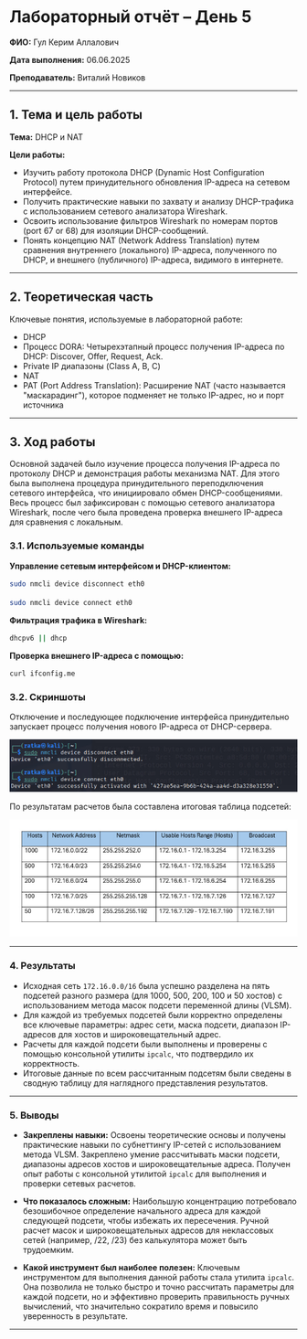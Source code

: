 
# Лабораторный отчёт – День 5


**ФИО:** Гул Керим Аллалович
 
**Дата выполнения:** 06.06.2025

**Преподаватель:** Виталий Новиков 


---

## 1. Тема и цель работы

**Тема:** DHCP и NAT

**Цели работы:**

- Изучить работу протокола DHCP (Dynamic Host Configuration Protocol) путем принудительного обновления IP-адреса на сетевом интерфейсе.
- Получить практические навыки по захвату и анализу DHCP-трафика с использованием сетевого анализатора Wireshark.
- Освоить использование фильтров Wireshark по номерам портов (port 67 or 68) для изоляции DHCP-сообщений.
- Понять концепцию NAT (Network Address Translation) путем сравнения внутреннего (локального) IP-адреса, полученного по DHCP, и внешнего (публичного) IP-адреса, видимого в интернете.

---

## 2. Теоретическая часть

Ключевые понятия, используемые в лабораторной работе:

- DHCP 
- Процесс DORA: Четырехэтапный процесс получения IP-адреса по DHCP: Discover, Offer, Request, Ack.
- Private IP диапазоны (Class A, B, C)
- NAT 
- PAT (Port Address Translation): Расширение NAT (часто называется "маскарадинг"), которое подменяет не только IP-адрес, но и порт источника

---

## 3. Ход работы

Основной задачей было изучение процесса получения IP-адреса по протоколу DHCP и демонстрация работы механизма NAT. Для этого была выполнена процедура принудительного переподключения сетевого интерфейса, что инициировало обмен DHCP-сообщениями. Весь процесс был зафиксирован с помощью сетевого анализатора Wireshark, после чего была проведена проверка внешнего IP-адреса для сравнения с локальным.

### 3.1. Используемые команды

**Управление сетевым интерфейсом и DHCP-клиентом:**

```bash
sudo nmcli device disconnect eth0

sudo nmcli device connect eth0
```

**Фильтрация трафика в Wireshark:**

```bash
dhcpv6 || dhcp
```

**Проверка внешнего IP-адреса с помощью:**

```bash
curl ifconfig.me
```

### 3.2. Скриншоты

Отключение и последующее подключение интерфейса принудительно запускает процесс получения нового IP-адреса от DHCP-сервера.

![получения нового IP-адреса от DHCP-сервера](https://raw.githubusercontent.com/Nelass1c/practica-konvey/main/day5/screenshots/s1.jpg)




По результатам расчетов была составлена итоговая таблица подсетей:

![Таблица подсетей](https://raw.githubusercontent.com/Nelass1c/practica-konvey/main/day4/table/table.jpg)

---

### 4. Результаты

*   Исходная сеть `172.16.0.0/16` была успешно разделена на пять подсетей разного размера (для 1000, 500, 200, 100 и 50 хостов) с использованием метода масок подсети переменной длины (VLSM).
*   Для каждой из требуемых подсетей были корректно определены все ключевые параметры: адрес сети, маска подсети, диапазон IP-адресов для хостов и широковещательный адрес.
*   Расчеты для каждой подсети были выполнены и проверены с помощью консольной утилиты `ipcalc`, что подтвердило их корректность.
*   Итоговые данные по всем рассчитанным подсетям были сведены в сводную таблицу для наглядного представления результатов.

---

### 5. Выводы

*   **Закреплены навыки:** Освоены теоретические основы и получены практические навыки по субнеттингу IP-сетей с использованием метода VLSM. Закреплено умение рассчитывать маски подсети, диапазоны адресов хостов и широковещательные адреса. Получен опыт работы с консольной утилитой `ipcalc` для выполнения и проверки сетевых расчетов.

*   **Что показалось сложным:** Наибольшую концентрацию потребовало безошибочное определение начального адреса для каждой следующей подсети, чтобы избежать их пересечения. Ручной расчет масок и широковещательных адресов для неклассовых сетей (например, /22, /23) без калькулятора может быть трудоемким.

*   **Какой инструмент был наиболее полезен:** Ключевым инструментом для выполнения данной работы стала утилита `ipcalc`. Она позволила не только быстро и точно рассчитать параметры для каждой подсети, но и эффективно проверить правильность ручных вычислений, что значительно сократило время и повысило уверенность в результате.

---
